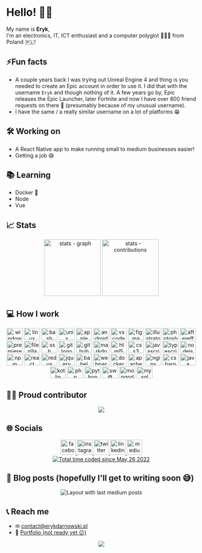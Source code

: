 # Hello! 👋🏼

My name is **Eryk**,\
I'm an electronics, IT, ICT enthusiast and a computer polyglot 👨🏼‍💻 from Poland 🇵🇱!</p>

## ⚡Fun facts

- A couple years back I was trying out Unreal Engine 4 and thing is you needed to create an Epic account in order to use it. I did that with the username `Eryk` and though nothing of it. A few years go by, Epic releases the Epic Launcher, later Fortnite and now I have over 800 friend requests on there 🤯 (presumably because of my unusual username).
- I have the same / a really similar username on a lot of platforms 😁

## 🛠 Working on

- A React Native app to make running small to medium businesses easier!
- Getting a job 😅

## 📚 Learning

- Docker 🐳
- Node
- Vue

## 📈 Stats

<div align="center">
  <img src="https://github-readme-stats.vercel.app/api?show_icons=true&username=ErykDarnowski&theme=monokai&hide_border=true&include_all_commits=true&count_private=true" height="150" alt="stats - graph" />
  <img src="https://github-readme-streak-stats.herokuapp.com/?user=ErykDarnowski&theme=monokai&hide_border=true&" height="150" alt="stats - contributions" />
</div>

## 💻 How I work

<div align="center">
  <img src="https://cdn.jsdelivr.net/gh/devicons/devicon/icons/windows8/windows8-original.svg" height="31" width="42" alt="windows8 logo"  />
  <img src="https://cdn.jsdelivr.net/gh/devicons/devicon/icons/linux/linux-original.svg" height="31" width="42" alt="linux logo"  />
  <img src="https://cdn.jsdelivr.net/gh/devicons/devicon/icons/bash/bash-original.svg" height="31" width="42" alt="bash logo"  />
  <img src="https://cdn.jsdelivr.net/gh/devicons/devicon/icons/unix/unix-original.svg" height="31" width="42" alt="unix logo"  />
  <img src="https://cdn.jsdelivr.net/gh/devicons/devicon/icons/apple/apple-original.svg" height="31" width="42" alt="apple logo"  />
  <img src="https://cdn.jsdelivr.net/gh/devicons/devicon/icons/android/android-original.svg" height="31" width="42" alt="android logo"  />
  <img src="https://cdn.jsdelivr.net/gh/devicons/devicon/icons/vscode/vscode-original.svg" height="31" width="42" alt="vscode logo"  />
  <img src="https://cdn.jsdelivr.net/gh/devicons/devicon/icons/figma/figma-original.svg" height="31" width="42" alt="figma logo"  />
  <img src="https://cdn.jsdelivr.net/gh/devicons/devicon/icons/illustrator/illustrator-plain.svg" height="31" width="42" alt="illustrator logo"  />
  <img src="https://cdn.jsdelivr.net/gh/devicons/devicon/icons/photoshop/photoshop-plain.svg" height="31" width="42" alt="photoshop logo"  />
  <img src="https://cdn.jsdelivr.net/gh/devicons/devicon/icons/aftereffects/aftereffects-original.svg" height="31" width="42" alt="aftereffects logo"  />
  <img src="https://cdn.jsdelivr.net/gh/devicons/devicon/icons/premierepro/premierepro-plain.svg" height="31" width="42" alt="premierepro logo"  />
  <img src="https://cdn.jsdelivr.net/gh/devicons/devicon/icons/filezilla/filezilla-plain.svg" height="31" width="42" alt="filezilla logo"  />
  <img src="https://cdn.jsdelivr.net/gh/devicons/devicon/icons/ssh/ssh-original.svg" height="31" width="42" alt="ssh logo"  />
  <img src="https://cdn.jsdelivr.net/gh/devicons/devicon/icons/git/git-original.svg" height="31" width="42" alt="git logo"  />
  <img src="https://cdn.jsdelivr.net/gh/devicons/devicon/icons/github/github-original.svg" height="31" width="42" alt="github logo"  />
  <img src="https://cdn.jsdelivr.net/gh/devicons/devicon/icons/markdown/markdown-original.svg" height="31" width="42" alt="markdown logo"  />
  <img src="https://cdn.jsdelivr.net/gh/devicons/devicon/icons/html5/html5-original.svg" height="31" width="42" alt="html5 logo"  />
  <img src="https://cdn.jsdelivr.net/gh/devicons/devicon/icons/css3/css3-original.svg" height="31" width="42" alt="css3 logo"  />
  <img src="https://cdn.jsdelivr.net/gh/devicons/devicon/icons/javascript/javascript-original.svg" height="31" width="42" alt="javascript logo"  />
  <img src="https://cdn.jsdelivr.net/gh/devicons/devicon/icons/typescript/typescript-original.svg" height="31" width="42" alt="typescript logo"  />
  <img src="https://cdn.jsdelivr.net/gh/devicons/devicon/icons/nodejs/nodejs-original.svg" height="31" width="42" alt="nodejs logo"  />
  <img src="https://cdn.jsdelivr.net/gh/devicons/devicon/icons/npm/npm-original-wordmark.svg" height="31" width="42" alt="npm logo"  />
  <img src="https://cdn.jsdelivr.net/gh/devicons/devicon/icons/react/react-original.svg" height="31" width="42" alt="react logo"  />
  <img src="https://cdn.jsdelivr.net/gh/devicons/devicon/icons/redux/redux-original.svg" height="31" width="42" alt="redux logo"  />
  <img src="https://cdn.jsdelivr.net/gh/devicons/devicon/icons/jquery/jquery-original.svg" height="31" width="42" alt="jquery logo"  />
  <img src="https://cdn.jsdelivr.net/gh/devicons/devicon/icons/babel/babel-original.svg" height="31" width="42" alt="babel logo"  />
  <img src="https://cdn.jsdelivr.net/gh/devicons/devicon/icons/webpack/webpack-original.svg" height="31" width="42" alt="webpack logo"  />
  <img src="https://cdn.jsdelivr.net/gh/devicons/devicon/icons/docker/docker-original.svg" height="31" width="42" alt="docker logo"  />
  <img src="https://cdn.jsdelivr.net/gh/devicons/devicon/icons/apache/apache-original.svg" height="31" width="42" alt="apache logo"  />
  <img src="https://cdn.jsdelivr.net/gh/devicons/devicon/icons/nginx/nginx-original.svg" height="31" width="42" alt="nginx logo"  />
  <img src="https://cdn.jsdelivr.net/gh/devicons/devicon/icons/csharp/csharp-original.svg" height="31" width="42" alt="csharp logo"  />
  <img src="https://cdn.jsdelivr.net/gh/devicons/devicon/icons/java/java-original.svg" height="31" width="42" alt="java logo"  />
  <img src="https://cdn.jsdelivr.net/gh/devicons/devicon/icons/kotlin/kotlin-original.svg" height="31" width="42" alt="kotlin logo"  />
  <img src="https://cdn.jsdelivr.net/gh/devicons/devicon/icons/php/php-original.svg" height="31" width="42" alt="php logo"  />
  <img src="https://cdn.jsdelivr.net/gh/devicons/devicon/icons/python/python-original.svg" height="31" width="42" alt="python logo"  />
  <img src="https://cdn.jsdelivr.net/gh/devicons/devicon/icons/swift/swift-original.svg" height="31" width="42" alt="swift logo"  />
  <img src="https://cdn.jsdelivr.net/gh/devicons/devicon/icons/mongodb/mongodb-original.svg" height="31" width="42" alt="mongodb logo"  />
  <img src="https://cdn.jsdelivr.net/gh/devicons/devicon/icons/mysql/mysql-original.svg" height="31" width="42" alt="mysql logo"  />
</div>

## 🐱‍🏍 Proud contributor

<div align="center">
  <a href="https://github.com/cschlosser/doxdocgen">
    <img src="https://github-readme-stats.vercel.app/api/pin/?username=ErykDarnowski&repo=return-youtube-dislike" />
  </a>  
</div>

## 🌐 Socials

<div align="center">
  <a href="https://www.facebook.com/eryk.darnowski/">
    <img src="https://img.shields.io/static/v1?message=Facebook&logo=facebook&label=&color=1877F2&logoColor=white&labelColor=&style=for-the-badge" height="40" alt="facebook logo" />
  </a>
  <a href="https://www.instagram.com/erykdarnowski/">
    <img src="https://img.shields.io/static/v1?message=Instagram&logo=instagram&label=&color=E4405F&logoColor=white&labelColor=&style=for-the-badge" height="40" alt="instagram logo" />
  </a>
  <a href="https://twitter.com/erykdarnowski">
    <img src="https://img.shields.io/static/v1?message=Twitter&logo=twitter&label=&color=1DA1F2&logoColor=white&labelColor=&style=for-the-badge" height="40" alt="twitter logo" />
  </a>
  <a href="https://www.linkedin.com/in/eryk-darnowski-12981a228/">
    <img src="https://img.shields.io/static/v1?message=LinkedIn&logo=linkedin&label=&color=0077B5&logoColor=white&labelColor=&style=for-the-badge" height="40" alt="linkedin logo" />
  </a>
  <a href="https://medium.com/@erykdarnowski">
    <img src="https://img.shields.io/static/v1?message=Medium&logo=medium&label=&color=12100E&logoColor=white&labelColor=&style=for-the-badge" height="40" alt="medium logo"/>
  </a>
  <br/>
  <a href="https://wakatime.com/@b1117edb-fe95-4f32-86dc-c2ec70524094"><img src="https://wakatime.com/badge/user/b1117edb-fe95-4f32-86dc-c2ec70524094.svg" alt="Total time coded since May 26 2022" /></a>
</div>

## 📝 Blog posts (hopefully I'll get to writing soon 😅)

<div align="center">
  <img src="https://github-read-medium-git-main.pahlevikun.vercel.app/latest?limit=4&username=@erykdarnowski&theme=dark" alt="Layout with last medium posts" />
</div>

## 📞 Reach me

- ✉ <a href="mailto:contact@erykdarnowski.pl">contact@erykdarnowski.pl</a>
- 👔 <a href="https://www.erykdarnowski.pl">Portfolio (not ready yet 😕)</a>

<div align="center">
  <img src="https://profile-counter.glitch.me/ErykDarnowski/count.svg?" />
</div>
